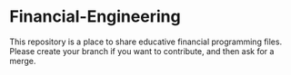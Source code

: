 # Financial-Engineering
This repository is a place to share educative financial programming files.
Please create your branch if you want to contribute, and then ask for a merge.
